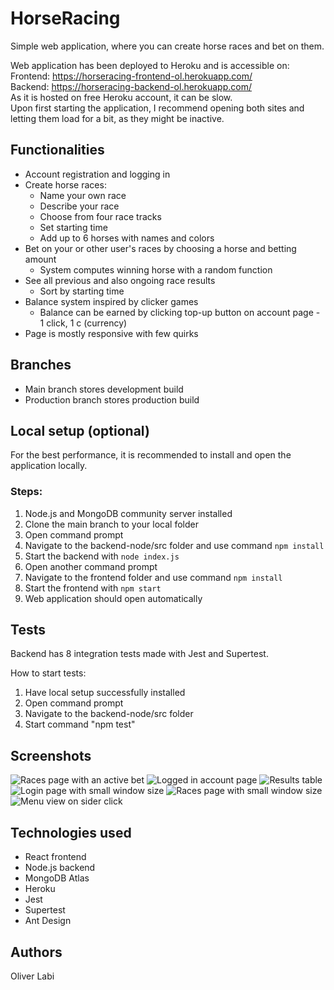 # HorseRacing

Simple web application, where you can create horse races and bet on them.

Web application has been deployed to Heroku and is accessible on:<br />
Frontend: https://horseracing-frontend-ol.herokuapp.com/<br />
Backend: https://horseracing-backend-ol.herokuapp.com/<br />
As it is hosted on free Heroku account, it can be slow.<br />
Upon first starting the application, I recommend opening both sites and letting them load for a bit, as they might be inactive.


## Functionalities

* Account registration and logging in
* Create horse races:
    * Name your own race
    * Describe your race
    * Choose from four race tracks
    * Set starting time
    * Add up to 6 horses with names and colors
* Bet on your or other user's races by choosing a horse and betting amount
    * System computes winning horse with a random function
* See all previous and also ongoing race results
    * Sort by starting time
* Balance system inspired by clicker games
    * Balance can be earned by clicking top-up button on account page - 1 click, 1 c (currency)
* Page is mostly responsive with few quirks

## Branches

* Main branch stores development build
* Production branch stores production build

## Local setup (optional)

For the best performance, it is recommended to install and open the application locally.<br />

### Steps:
1. Node.js and MongoDB community server installed
2. Clone the main branch to your local folder
3. Open command prompt
4. Navigate to the backend-node/src folder and use command ```npm install```
5. Start the backend with ```node index.js```
6. Open another command prompt
7. Navigate to the frontend folder and use command ```npm install```
8. Start the frontend with ```npm start```
9. Web application should open automatically

## Tests

Backend has 8 integration tests made with Jest and Supertest.

How to start tests:
1. Have local setup successfully installed
2. Open command prompt
3. Navigate to the backend-node/src folder
4. Start command "npm test"

## Screenshots

![Races page with an active bet](/pictures/races-view.jpg)
![Logged in account page](/pictures/account-view.jpg)
![Results table](/pictures/results-view.jpg)
![Login page with small window size](/pictures/login-view-resp.jpg)
![Races page with small window size](/pictures/races-view-resp.jpg)
![Menu view on sider click](/pictures/menu-view-resp.jpg)

## Technologies used

* React frontend
* Node.js backend
* MongoDB Atlas
* Heroku
* Jest
* Supertest
* Ant Design

## Authors

Oliver Labi
